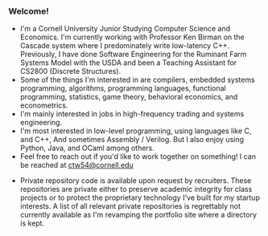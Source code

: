 ### Welcome!

<!--
**carsonwolber/carsonwolber** is a ✨ _special_ ✨ repository because its `README.md` (this file) appears on your GitHub profile.

Here are some ideas to get you started:

- 🔭 I’m currently working on ...
- 🌱 I’m currently learning ...
- 👯 I’m looking to collaborate on ...
- 🤔 I’m looking for help with ...
- 💬 Ask me about ...
- 📫 How to reach me: ...
- 😄 Pronouns: ...
- ⚡ Fun fact: ...
-->
- I'm a Cornell University Junior Studying Computer Science and Economics. I'm currently working with Professor Ken Birman on the Cascade system where I predominately write low-latency C++. Previously, I have done Software Engineering for the Ruminant Farm Systems Model with the USDA and been a Teaching Assistant for CS2800 (Discrete Structures).
- Some of the things I'm interested in are compilers, embedded systems programming, algorithms, programming languages, functional programming, statistics, game theory, behavioral economics, and econometrics.
- I'm mainly interested in jobs in high-frequency trading and systems engineering.
- I'm most interested in low-level programming, using languages like C, and C++, And sometimes Assembly / Verilog. But I also enjoy using Python, Java, and OCaml among others.
- Feel free to reach out if you'd like to work together on something! I can be reached at ctw54@cornell.edu

* Private repository code is available upon request by recruiters. These repositories are private either to preserve academic integrity for class projects or to protect the proprietary technology I've built for my startup interests. A list of all relevant private repositories is regrettably not currently available as I'm revamping the portfolio site where a directory is kept. 

